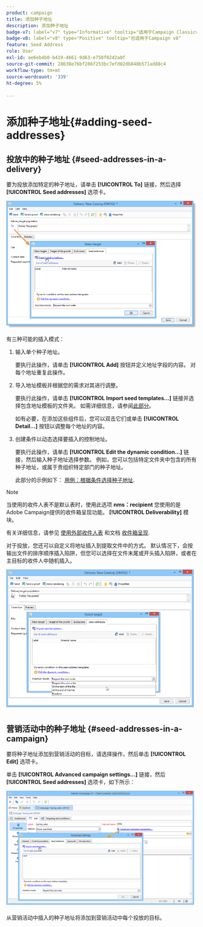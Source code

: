 ```yaml
---
product: campaign
title: 添加种子地址
description: 添加种子地址
badge-v7: label="v7" type="Informative" tooltip="适用于Campaign Classicv7"
badge-v8: label="v8" type="Positive" tooltip="也适用于Campaign v8"
feature: Seed Address
role: User
exl-id: ae6eb4b0-b419-4661-9d63-e758f0242a0f
source-git-commit: 28638e76bf286f253bc7efd02db848b571ad88c4
workflow-type: tm+mt
source-wordcount: '339'
ht-degree: 5%

---
```


# 添加种子地址{#adding-seed-addresses}

## 投放中的种子地址 {#seed-addresses-in-a-delivery}

要为投放添加特定的种子地址，请单击 **[!UICONTROL To]** 链接，然后选择 **[!UICONTROL Seed addresses]** 选项卡。

![](assets/s_ncs_user_edit_del_addresses_tab.png)

有三种可能的插入模式：

1. 输入单个种子地址。

   要执行此操作，请单击 **[!UICONTROL Add]** 按钮并定义地址字段的内容。 对每个地址重复此操作。

1. 导入地址模板并根据您的需求对其进行调整。

   要执行此操作，请单击 **[!UICONTROL Import seed templates...]** 链接并选择包含地址模板的文件夹。 如需详细信息，请参阅[此部分](creating-seed-addresses.md#creating-seed-address-templates)。

   如有必要，在添加这些组件后，您可以双击它们或单击 **[!UICONTROL Detail...]** 按钮以调整每个地址的内容。

1. 创建条件以动态选择要插入的控制地址。

   要执行此操作，请单击 **[!UICONTROL Edit the dynamic condition...]** 链接，然后输入种子地址选择参数。 例如，您可以包括特定文件夹中包含的所有种子地址，或属于贵组织特定部门的种子地址。

   此部分的示例如下： [用例：根据条件选择种子地址](use-case--selecting-seed-addresses-on-criteria.md).

>[!NOTE]
>
>当使用的收件人表不是默认表时，使用此选项 **nms：recipient** 您使用的是Adobe Campaign提供的收件箱呈现功能。 **[!UICONTROL Deliverability]** 模块。
>
>有关详细信息，请参见 [使用外部收件人表](using-an-external-recipient-table.md) 和文档 [收件箱呈现](inbox-rendering.md).

对于投放，您还可以自定义将地址插入到提取文件中的方式。 默认情况下，会按输出文件的排序顺序插入陷阱，但您可以选择在文件末尾或开头插入陷阱，或者在主目标的收件人中随机插入。

![](assets/s_ncs_user_edit_del_addresses_sort.png)

## 营销活动中的种子地址 {#seed-addresses-in-a-campaign}

要将种子地址添加到营销活动的目标，请选择操作，然后单击 **[!UICONTROL Edit]** 选项卡。

单击 **[!UICONTROL Advanced campaign settings...]** 链接，然后 **[!UICONTROL Seed addresses]** 选项卡，如下所示：

![](assets/s_ncs_user_edit_op_addresses_tab.png)

从营销活动中插入的种子地址将添加到营销活动中每个投放的目标。
